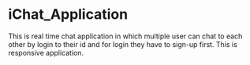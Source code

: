 # iChat_Application
This is real time chat application in which multiple user can chat to each other by login to their id and for login they have to sign-up first.  This is responsive  application.
